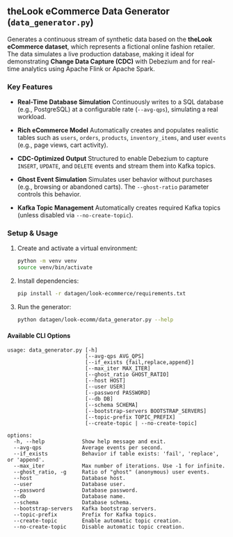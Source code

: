 ## theLook eCommerce Data Generator (`data_generator.py`)

Generates a continuous stream of synthetic data based on the **theLook eCommerce dataset**, which represents a fictional online fashion retailer. The data simulates a live production database, making it ideal for demonstrating **Change Data Capture (CDC)** with Debezium and for real-time analytics using Apache Flink or Apache Spark.

### Key Features

- **Real-Time Database Simulation**
  Continuously writes to a SQL database (e.g., PostgreSQL) at a configurable rate (`--avg-qps`), simulating a real workload.

- **Rich eCommerce Model**
  Automatically creates and populates realistic tables such as `users`, `orders`, `products`, `inventory_items`, and user `events` (e.g., page views, cart activity).

- **CDC-Optimized Output**
  Structured to enable Debezium to capture `INSERT`, `UPDATE`, and `DELETE` events and stream them into Kafka topics.

- **Ghost Event Simulation**
  Simulates user behavior without purchases (e.g., browsing or abandoned carts). The `--ghost-ratio` parameter controls this behavior.

- **Kafka Topic Management**
  Automatically creates required Kafka topics (unless disabled via `--no-create-topic`).

### Setup & Usage

1. Create and activate a virtual environment:

   ```bash
   python -m venv venv
   source venv/bin/activate
   ```

2. Install dependencies:

   ```bash
   pip install -r datagen/look-ecommerce/requirements.txt
   ```

3. Run the generator:

   ```bash
   python datagen/look-ecomm/data_generator.py --help
   ```

#### Available CLI Options

```text
usage: data_generator.py [-h]
                         [--avg-qps AVG_QPS]
                         [--if_exists {fail,replace,append}]
                         [--max_iter MAX_ITER]
                         [--ghost_ratio GHOST_RATIO]
                         [--host HOST]
                         [--user USER]
                         [--password PASSWORD]
                         [--db DB]
                         [--schema SCHEMA]
                         [--bootstrap-servers BOOTSTRAP_SERVERS]
                         [--topic-prefix TOPIC_PREFIX]
                         [--create-topic | --no-create-topic]

options:
  -h, --help            Show help message and exit.
  --avg-qps             Average events per second.
  --if_exists           Behavior if table exists: 'fail', 'replace', or 'append'.
  --max_iter            Max number of iterations. Use -1 for infinite.
  --ghost_ratio, -g     Ratio of "ghost" (anonymous) user events.
  --host                Database host.
  --user                Database user.
  --password            Database password.
  --db                  Database name.
  --schema              Database schema.
  --bootstrap-servers   Kafka bootstrap servers.
  --topic-prefix        Prefix for Kafka topics.
  --create-topic        Enable automatic topic creation.
  --no-create-topic     Disable automatic topic creation.
```
